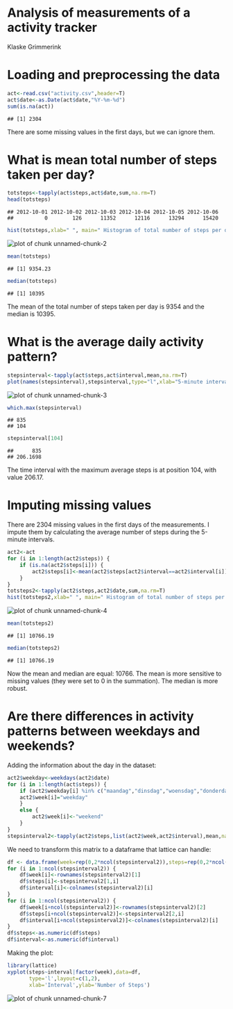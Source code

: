 # Analysis of measurements of a activity tracker  

Klaske Grimmerink


# Loading and preprocessing the data

```r
act<-read.csv("activity.csv",header=T)
act$date<-as.Date(act$date,"%Y-%m-%d")
sum(is.na(act))
```

```
## [1] 2304
```
There are some missing values in the first days, but we can ignore them.

# What is mean total number of steps taken per day?


```r
totsteps<-tapply(act$steps,act$date,sum,na.rm=T)
head(totsteps) 
```

```
## 2012-10-01 2012-10-02 2012-10-03 2012-10-04 2012-10-05 2012-10-06 
##          0        126      11352      12116      13294      15420
```

```r
hist(totsteps,xlab=" ", main=" Histogram of total number of steps per day")
```

![plot of chunk unnamed-chunk-2](figure/unnamed-chunk-2-1.png)

```r
mean(totsteps) 
```

```
## [1] 9354.23
```

```r
median(totsteps) 
```

```
## [1] 10395
```
The mean of the total number of steps taken per day is 9354 and the median is 10395.

# What is the average daily activity pattern?

```r
stepsinterval<-tapply(act$steps,act$interval,mean,na.rm=T)
plot(names(stepsinterval),stepsinterval,type="l",xlab="5-minute interval",ylab="mean number of steps",main="Mean number of steps per 5-minute time interval")
```

![plot of chunk unnamed-chunk-3](figure/unnamed-chunk-3-1.png)

```r
which.max(stepsinterval) 
```

```
## 835 
## 104
```

```r
stepsinterval[104] 
```

```
##      835 
## 206.1698
```
The time interval with the maximum average steps is at position 104, with value 206.17.

# Imputing missing values
There are 2304 missing values in the first days of the measurements. I impute them by calculating the average number of steps during the 5-minute intervals.

```r
act2<-act
for (i in 1:length(act2$steps)) {
    if (is.na(act2$steps[i])) {
        act2$steps[i]<-mean(act2$steps[act2$interval==act2$interval[i]],na.rm=T)
    }
}
totsteps2<-tapply(act2$steps,act2$date,sum,na.rm=T)
hist(totsteps2,xlab=" ", main=" Histogram of total number of steps per day after imputation")
```

![plot of chunk unnamed-chunk-4](figure/unnamed-chunk-4-1.png)

```r
mean(totsteps2) 
```

```
## [1] 10766.19
```

```r
median(totsteps2)
```

```
## [1] 10766.19
```
Now the mean and median are equal: 10766. The mean is more sensitive to missing values (they were set to 0 in the summation). The median is more robust.

# Are there differences in activity patterns between weekdays and weekends?

Adding the information about the day in the dataset:

```r
act2$weekday<-weekdays(act2$date)
for (i in 1:length(act$steps)) {
    if (act2$weekday[i] %in% c("maandag","dinsdag","woensdag","donderdag","vrijdag")) {
    act2$week[i]="weekday"
    }
    else {
        act2$week[i]<-"weekend"
    }
}
stepsinterval2<-tapply(act2$steps,list(act2$week,act2$interval),mean,na.rm=T)
```

We need to transform this matrix to a dataframe that lattice can handle:

```r
df <- data.frame(week=rep(0,2*ncol(stepsinterval2)),steps=rep(0,2*ncol(stepsinterval2)),interval=rep(0,2*ncol(stepsinterval2)))
for (i in 1:ncol(stepsinterval2)) {
    df$week[i]<-rownames(stepsinterval2)[1]
    df$steps[i]<-stepsinterval2[1,i]
    df$interval[i]<-colnames(stepsinterval2)[i]
}
for (i in 1:ncol(stepsinterval2)) {
    df$week[i+ncol(stepsinterval2)]<-rownames(stepsinterval2)[2]
    df$steps[i+ncol(stepsinterval2)]<-stepsinterval2[2,i]
    df$interval[i+ncol(stepsinterval2)]<-colnames(stepsinterval2)[i]
}
df$steps<-as.numeric(df$steps)
df$interval<-as.numeric(df$interval)
```

Making the plot:

```r
library(lattice)
xyplot(steps~interval|factor(week),data=df,
       type='l',layout=c(1,2),
       xlab='Interval',ylab='Number of Steps')
```

![plot of chunk unnamed-chunk-7](figure/unnamed-chunk-7-1.png)
